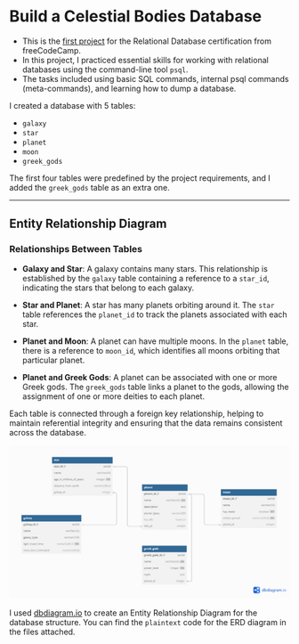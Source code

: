 # Build a Celestial Bodies Database

* This is the [first project](https://www.freecodecamp.org/learn/relational-database/build-a-celestial-bodies-database-project/build-a-celestial-bodies-database) for the Relational Database certification from freeCodeCamp.
* In this project, I practiced essential skills for working with relational databases using the command-line tool `psql`. 
* The tasks included using basic SQL commands, internal psql commands (meta-commands), and learning how to dump a database.

I created a database with 5 tables:
- `galaxy`
- `star`
- `planet`
- `moon`
- `greek_gods` 

The first four tables were predefined by the project requirements, and I added the `greek_gods` table as an extra one.


--- 
## Entity Relationship Diagram
### Relationships Between Tables

- **Galaxy and Star**: A galaxy contains many stars. This relationship is established by the `galaxy` table containing a reference to a `star_id`, indicating the stars that belong to each galaxy.
  
- **Star and Planet**: A star has many planets orbiting around it. The `star` table references the `planet_id` to track the planets associated with each star.

- **Planet and Moon**: A planet can have multiple moons. In the `planet` table, there is a reference to `moon_id`, which identifies all moons orbiting that particular planet.

- **Planet and Greek Gods**: A planet can be associated with one or more Greek gods. The `greek_gods` table links a planet to the gods, allowing the assignment of one or more deities to each planet.

Each table is connected through a foreign key relationship, helping to maintain referential integrity and ensuring that the data remains consistent across the database.

![Celestial Bodies Relational Diagram](relational-diagram.png)

I used [dbdiagram.io](https://dbdiagram.io/home) to create an Entity Relationship Diagram for the database structure. 
You can find the `plaintext` code for the ERD diagram in the files attached.
